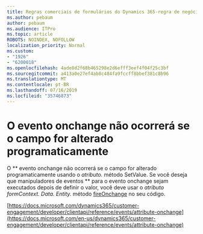 ```yaml
---
title: Regras comerciais de formulários do Dynamics 365-regra de negócios não está sendo acionada para um formulário
ms.author: pebaum
author: pebaum
ms.audience: ITPro
ms.topic: article
ROBOTS: NOINDEX, NOFOLLOW
localization_priority: Normal
ms.custom:
- "1926"
- "6200018"
ms.openlocfilehash: 4ade8d2f68b465298e2d6efff3eef4f04f25c3bf
ms.sourcegitcommit: a413a0e27ef4ab8c484fa9fccff8bbef381c8b96
ms.translationtype: MT
ms.contentlocale: pt-BR
ms.lasthandoff: 07/16/2019
ms.locfileid: "35746873"
---
```

# <a name="onchange-event-does-not-occur-if-the-field-is-changed-programmatically"></a>O evento onchange não ocorrerá se o campo for alterado programaticamente

O ** evento onchange não ocorrerá se o campo for alterado programaticamente usando o *atributo.* [](https://docs.microsoft.com/en-us/dynamics365/customer-engagement/developer/clientapi/reference/attributes/setvalue) método SetValue. Se você deseja que manipuladores de eventos ** para o evento onchange sejam executados depois de definir o valor, você deve usar o *atributo formContext. Data. Entity.* método [fireOnchange](https://docs.microsoft.com/en-us/dynamics365/customer-engagement/developer/clientapi/reference/attributes/fireonchange) no seu código.

[https://docs.microsoft.com/dynamics365/customer-engagement/developer/clientapi/reference/events/attribute-onchange](https://docs.microsoft.com/en-us/dynamics365/customer-engagement/developer/clientapi/reference/events/attribute-onchange)
